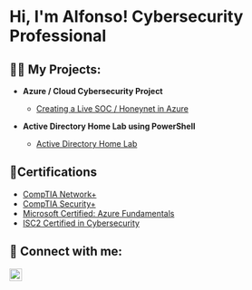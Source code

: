 <h1>Hi, I'm Alfonso! Cybersecurity Professional</h1>

<h2>👨‍💻 My Projects:</h2>

- <b>Azure / Cloud Cybersecurity Project</b>
  - [Creating a Live SOC / Honeynet in Azure](https://github.com/alfonsonyc2005/Azure-SOC)

- <b>Active Directory Home Lab using PowerShell</b>
  - [Active Directory Home Lab](https://github.com/alfonsonyc2005/Active_DirectoryLab)



<h2>📄Certifications</h2>

- [CompTIA Network+](https://raw.githubusercontent.com/alfonsonyc2005/alfonsonyc2005/main/network.png)
- [CompTIA Security+](https://raw.githubusercontent.com/alfonsonyc2005/alfonsonyc2005/main/security.png)
- [Microsoft Certified: Azure Fundamentals](https://raw.githubusercontent.com/alfonsonyc2005/alfonsonyc2005/main/microsoft.png)
- [ISC2 Certified in Cybersecurity](https://raw.githubusercontent.com/alfonsonyc2005/alfonsonyc2005/main/ISC%40.png)

<h2> 🤳 Connect with me:</h2>

[<img align="left" alt="AlfonsoPadilla | LinkedIn" width="22px" src="https://cdn.jsdelivr.net/npm/simple-icons@v3/icons/linkedin.svg" />][linkedin]

[linkedin]: https://www.linkedin.com/in/alfonso-padilla-tech9


